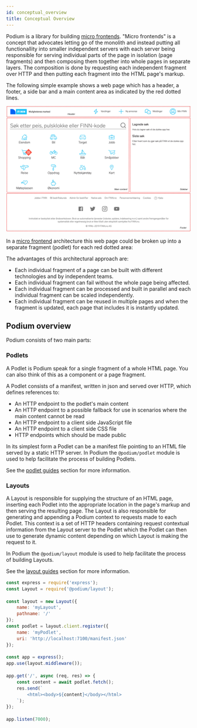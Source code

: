 ```yaml
---
id: conceptual_overview
title: Conceptual Overview
---
```


Podium is a library for building [micro frontends](https://micro-frontends.org/). "Micro frontends" is a concept that advocates letting go of the monolith and instead putting all functionallity into smaller independent servers with each server being responsible for serving individual parts of the page in isolation (page fragments) and then composing them together into whole pages in separate layers. The composition is done by requesting each independent fragment over HTTP and then putting each fragment into the HTML page's markup.

The following simple example shows a web page which has a header, a footer, a side bar and a main content area as indicated by the red dotted lines.

![](/img/finn-fragments.jpg)

In a [micro frontend](https://micro-frontends.org/) architecture this web page could be broken up into a separate fragment (podlet) for each red dotted area:

The advantages of this architectural approach are:

- Each individual fragment of a page can be built with different technologies and by independent teams.
- Each individual fragment can fail without the whole page being affected.
- Each individual fragment can be processed and built in parallel and each individual fragment can be scaled independently.
- Each individual fragment can be reused in multiple pages and when the fragment is updated, each page that includes it is instantly updated.

## Podium overview

Podium consists of two main parts:

### Podlets

A Podlet is Podium speak for a single fragment of a whole HTML page. You can also think of this as a component or a page fragment.

A Podlet consists of a manifest, written in json and served over HTTP, which defines references to:

- An HTTP endpoint to the podlet's main content
- An HTTP endpoint to a possible fallback for use in scenarios where the main content cannot be read
- An HTTP endpoint to a client side JavaScript file
- An HTTP endpoint to a client side CSS file
- HTTP endpoints which should be made public

In its simplest form a Podlet can be a manifest file pointing to an HTML file served by a static HTTP server. In Podium the `@podium/podlet` module is used to help facilitate the process of building Podlets.

See the [podlet guides](podlet/getting_started.md) section for more information.

### Layouts

A Layout is responsible for supplying the structure of an HTML page, inserting each Podlet into the appropriate location in the page's markup and then serving the resulting page. The Layout is also responsible for generating and appending a Podium context to requests made to each Podlet. This context is a set of HTTP headers containing request contextual information from the Layout server to the Podlet which the Podlet can then use to generate dynamic content depending on which Layout is making the request to it.

In Podium the `@podium/layout` module is used to help facilitate the process of building Layouts.

See the [layout guides](layout/getting_started.md) section for more information.




```js
const express = require('express');
const Layout = require('@podium/layout');

const layout = new Layout({
    name: 'myLayout',
    pathname: '/'
});
const podlet = layout.client.register({
    name: 'myPodlet',
    uri: 'http://localhost:7100/manifest.json'
});

const app = express();
app.use(layout.middleware());

app.get('/', async (req, res) => {
    const content = await podlet.fetch();
    res.send(`
        <html><body>${content}</body></html>
    `);
});

app.listen(7000);
```